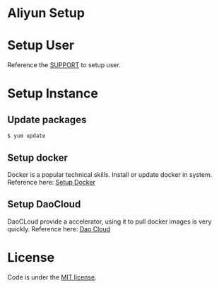 # Aliyun Setup

# Setup User

Reference the [SUPPORT](./SUPPORT.md) to setup user.

# Setup Instance

## Update packages

```
$ yum update
```

## Setup docker

Docker is a popular technical skills. Install or update docker in system.
Reference here: [Setup Docker](https://docs.docker.com/engine/installation/linux/centos/)

## Setup DaoCloud

DaoCLoud provide a accelerator, using it to pull docker images is very quickly.
Reference here: [Dao Cloud](https://www.daocloud.io/)

# License
Code is under the [MIT license](./LICENSE).
